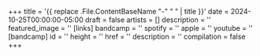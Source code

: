 +++
title = '{{ replace .File.ContentBaseName "-" " " | title }}'
date = 2024-10-25T00:00:00-05:00
draft = false
artists = []
description = ''
featured_image = ''
[links]
    bandcamp = ''
    spotify = ''
    apple = ''
    youtube = ''
[bandcamp]
id = ''
height = ''
href = ''
description = ''
compilation = false
+++
